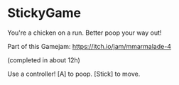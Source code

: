 # StickyGame

You're a chicken on a run. Better poop your way out!

Part of this Gamejam: https://itch.io/jam/mmarmalade-4​

(completed in about 12h)


Use a controller!
[A] to poop.
[Stick] to move.

